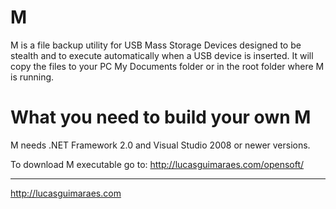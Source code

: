 M
=

M is a file backup utility for USB Mass Storage Devices designed to be stealth and to execute automatically when a USB device is inserted. It will copy the files to your PC My Documents folder or in the root folder where M is running.

What you need to build your own M
=
M needs .NET Framework 2.0 and Visual Studio 2008 or newer versions.


To download M executable go to:
http://lucasguimaraes.com/opensoft/

---
http://lucasguimaraes.com
